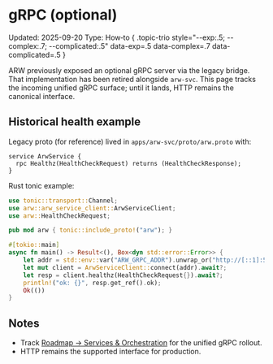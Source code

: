 # gRPC (optional)
Updated: 2025-09-20
Type: How‑to
{ .topic-trio style="--exp:.5; --complex:.7; --complicated:.5" data-exp=.5 data-complex=.7 data-complicated=.5 }

ARW previously exposed an optional gRPC server via the legacy bridge. That implementation has been retired alongside `arw-svc`. This page tracks the incoming unified gRPC surface; until it lands, HTTP remains the canonical interface.

## Historical health example

Legacy proto (for reference) lived in `apps/arw-svc/proto/arw.proto` with:

```
service ArwService {
  rpc Healthz(HealthCheckRequest) returns (HealthCheckResponse);
}
```

Rust tonic example:

```rust
use tonic::transport::Channel;
use arw::arw_service_client::ArwServiceClient;
use arw::HealthCheckRequest;

pub mod arw { tonic::include_proto!("arw"); }

#[tokio::main]
async fn main() -> Result<(), Box<dyn std::error::Error>> {
    let addr = std::env::var("ARW_GRPC_ADDR").unwrap_or("http://[::1]:50051".into());
    let mut client = ArwServiceClient::connect(addr).await?;
    let resp = client.healthz(HealthCheckRequest{}).await?;
    println!("ok: {}", resp.get_ref().ok);
    Ok(())
}
```

## Notes

- Track [Roadmap → Services & Orchestration](../ROADMAP.md#services--orchestration) for the unified gRPC rollout.
- HTTP remains the supported interface for production.

